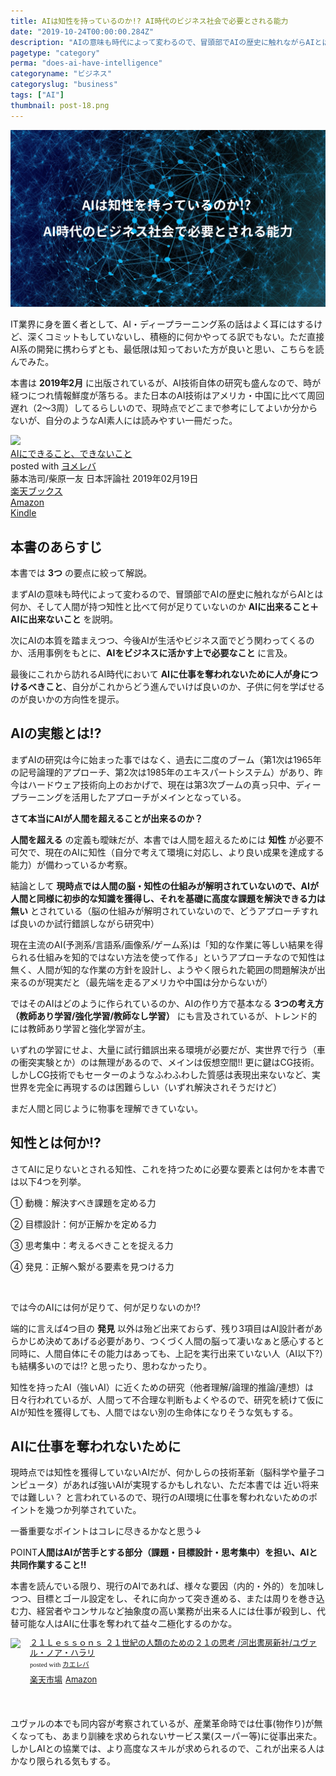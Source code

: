 ```yaml
---
title: AIは知性を持っているのか!? AI時代のビジネス社会で必要とされる能力
date: "2019-10-24T00:00:00.284Z"
description: "AIの意味も時代によって変わるので、冒頭部でAIの歴史に触れながらAIとは何か、そして人間が持つ知性と比べて何が足りていないのか AIに出来ること＋AIに出来ないことを説明。更にAIの本質を踏まえつつ、今後AIが生活やビジネス面でどう関わってくるのか言及。"
pagetype: "category"
perma: "does-ai-have-intelligence"
categoryname: "ビジネス"
categoryslug: "business"
tags: ["AI"]
thumbnail: post-18.png
---
```


![](./post-18.png)

IT業界に身を置く者として、AI・ディープラーニング系の話はよく耳にはするけど、深くコミットもしていないし、積極的に何かやってる訳でもない。ただ直接AI系の開発に携わらずとも、最低限は知っておいた方が良いと思い、こちらを読んでみた。

本書は **2019年2月** に出版されているが、AI技術自体の研究も盛んなので、時が経つにつれ情報鮮度が落ちる。また日本のAI技術はアメリカ・中国に比べて周回遅れ（2〜3周）してるらしいので、現時点でどこまで参考にしてよいか分からないが、自分のようなAI素人には読みやすい一冊だった。

<div class="cstmreba"><div class="booklink-box"><div class="booklink-image"><a href="https://hb.afl.rakuten.co.jp/hgc/146fe51c.1fd043a3.146fe51d.605dc196/yomereba_main_201910242315409737?pc=http%3A%2F%2Fbooks.rakuten.co.jp%2Frb%2F15772758%2F%3Fscid%3Daf_ich_link_urltxt%26m%3Dhttp%3A%2F%2Fm.rakuten.co.jp%2Fev%2Fbook%2F" target="_blank" rel="noopener noreferrer"><img src="https://thumbnail.image.rakuten.co.jp/@0_mall/book/cabinet/8770/9784535788770.jpg?_ex=160x160" style="border: none;" /></a></div><div class="booklink-info"><div class="booklink-name"><a href="https://hb.afl.rakuten.co.jp/hgc/146fe51c.1fd043a3.146fe51d.605dc196/yomereba_main_201910242315409737?pc=http%3A%2F%2Fbooks.rakuten.co.jp%2Frb%2F15772758%2F%3Fscid%3Daf_ich_link_urltxt%26m%3Dhttp%3A%2F%2Fm.rakuten.co.jp%2Fev%2Fbook%2F" target="_blank" rel="noopener noreferrer">AIにできること、できないこと</a><div class="booklink-powered-date">posted with <a href="https://yomereba.com" rel="nofollow noopener noreferrer" target="_blank">ヨメレバ</a></div></div><div class="booklink-detail">藤本浩司/柴原一友 日本評論社 2019年02月19日    </div><div class="booklink-link2"><div class="shoplinkrakuten"><a href="https://hb.afl.rakuten.co.jp/hgc/146fe51c.1fd043a3.146fe51d.605dc196/yomereba_main_201910242315409737?pc=http%3A%2F%2Fbooks.rakuten.co.jp%2Frb%2F15772758%2F%3Fscid%3Daf_ich_link_urltxt%26m%3Dhttp%3A%2F%2Fm.rakuten.co.jp%2Fev%2Fbook%2F" target="_blank" rel="noopener noreferrer">楽天ブックス</a></div><div class="shoplinkamazon"><a href="https://www.amazon.co.jp/exec/obidos/asin/4535788774/kanon123-22/" target="_blank" rel="noopener noreferrer">Amazon</a></div><div class="shoplinkkindle"><a href="https://www.amazon.co.jp/gp/search?keywords=AI%E3%81%AB%E3%81%A7%E3%81%8D%E3%82%8B%E3%81%93%E3%81%A8%E3%80%81%E3%81%A7%E3%81%8D%E3%81%AA%E3%81%84%E3%81%93%E3%81%A8&__mk_ja_JP=%83J%83%5E%83J%83i&url=node%3D2275256051&tag=kanon123-22" target="_blank" rel="noopener noreferrer">Kindle</a></div>                              	  	  	  	  	</div></div><div class="booklink-footer"></div></div></div>

## 本書のあらすじ

本書では **3つ** の要点に絞って解説。

まずAIの意味も時代によって変わるので、冒頭部でAIの歴史に触れながらAIとは何か、そして人間が持つ知性と比べて何が足りていないのか **AIに出来ること＋AIに出来ないこと** を説明。

次にAIの本質を踏まえつつ、今後AIが生活やビジネス面でどう関わってくるのか、活用事例をもとに、**AIをビジネスに活かす上で必要なこと** に言及。

最後にこれから訪れるAI時代において **AIに仕事を奪われないために人が身につけるべきこと**、自分がこれからどう進んでいけば良いのか、子供に何を学ばせるのが良いかの方向性を提示。

## AIの実態とは!?

まずAIの研究は今に始まった事ではなく、過去に二度のブーム（第1次は1965年の記号論理的アプローチ、第2次は1985年のエキスパートシステム）があり、昨今はハードウェア技術向上のおかげで、現在は第3次ブームの真っ只中、ディープラーニングを活用したアプローチがメインとなっている。

**さて本当にAIが人間を超えることが出来るのか？**

**人間を超える** の定義も曖昧だが、本書では人間を超えるためには **知性** が必要不可欠で、現在のAIに知性（自分で考えて環境に対応し、より良い成果を達成する能力）が備わっているか考察。

結論として **現時点では人間の脳・知性の仕組みが解明されていないので、AIが人間と同様に初歩的な知識を獲得し、それを基礎に高度な課題を解決できる力は無い** とされている（脳の仕組みが解明されていないので、どうアプローチすれば良いのか試行錯誤しながら研究中）

現在主流のAI(予測系/言語系/画像系/ゲーム系)は「知的な作業に等しい結果を得られる仕組みを知的ではない方法を使って作る」というアプローチなので知性は無く、人間が知的な作業の方針を設計し、ようやく限られた範囲の問題解決が出来るのが現実だと（最先端を走るアメリカや中国は分からないが）

ではそのAIはどのように作られているのか、AIの作り方で基本なる **3つの考え方（教師あり学習/強化学習/教師なし学習）** にも言及されているが、トレンド的には教師あり学習と強化学習が主。

いずれの学習にせよ、大量に試行錯誤出来る環境が必要だが、実世界で行う（車の衝突実験とか）のは無理があるので、メインは仮想空間!! 更に鍵はCG技術。しかしCG技術でもセーターのようなふわふわした質感は表現出来ないなど、実世界を完全に再現するのは困難らしい（いずれ解決されそうだけど）

まだ人間と同じように物事を理解できていない。

## 知性とは何か!?

さてAIに足りないとされる知性、これを持つために必要な要素とは何かを本書では以下4つを列挙。

<div class="blackboard-box">
<p>① 動機：解決すべき課題を定める力</p>
<p>② 目標設計：何が正解かを定める力</p>
<p>③ 思考集中：考えるべきことを捉える力</p>
<p>④ 発見：正解へ繋がる要素を見つける力</p>
<div class="chalk1"></div>
<div class="chalk2"></div>
</div>
<br/>

では今のAIには何が足りて、何が足りないのか!?

端的に言えば4つ目の **発見** 以外は殆ど出来ておらず、残り3項目はAI設計者があらかじめ決めてあげる必要があり、つくづく人間の脳って凄いなぁと感心すると同時に、人間自体にその能力はあっても、上記を実行出来ていない人（AI以下?）も結構多いのでは!? と思ったり、思わなかったり。

知性を持ったAI（強いAI）に近くための研究（他者理解/論理的推論/連想）は日々行われているが、人間って不合理な判断もよくやるので、研究を続けて仮にAIが知性を獲得しても、人間ではない別の生命体になりそうな気もする。

## AIに仕事を奪われないために

現時点では知性を獲得していないAIだが、何かしらの技術革新（脳科学や量子コンピュータ）があれば強いAIが実現するかもしれない、ただ本書では 近い将来では難しい？ と言われているので、現行のAI環境に仕事を奪われないためのポイントを幾つか列挙されていた。

一番重要なポイントはコレに尽きるかなと思う↓

<span class="mark">POINT</span>**人間はAIが苦手とする部分（課題・目標設計・思考集中）を担い、AIと共同作業すること!!**

本書を読んでいる限り、現行のAIであれば、様々な要因（内的・外的）を加味しつつ、目標とゴール設定をし、それに向かって突き進める、または周りを巻き込む力、経営者やコンサルなど抽象度の高い業務が出来る人には仕事が殺到し、代替可能な人はAIに仕事を奪われて益々二極化するのかな。

<div class="kaerebalink-box" style="text-align:left;padding-bottom:20px;font-size:small;zoom: 1;overflow: hidden;"><div class="kaerebalink-image" style="float:left;margin:0 15px 10px 0;"><a href="https://hb.afl.rakuten.co.jp/hgc/g0000015.o51y41f2.g0000015.o51y5a32/kaereba_main_202002061112327463?pc=https%3A%2F%2Fproduct.rakuten.co.jp%2Fproduct%2F-%2Fa4c2e40d8509b94d23a64fa69a33d9b8%2F&m=http%3A%2F%2Fm.product.rakuten.co.jp%2Fproduct%2Fa4c2e40d8509b94d23a64fa69a33d9b8%2F" target="_blank" rel="noopener noreferrer"><img style="width:80px" src="https://thumbnail.image.rakuten.co.jp/ran/img/2001/0009/784/309/227/887/20010009784309227887_1.jpg?_ex=64x64" style="border: none;" /></a></div><div class="kaerebalink-info" style="line-height:120%;zoom: 1;overflow: hidden;"><div class="kaerebalink-name" style="margin-bottom:10px;line-height:120%"><a href="https://hb.afl.rakuten.co.jp/hgc/g0000015.o51y41f2.g0000015.o51y5a32/kaereba_main_202002061112327463?pc=https%3A%2F%2Fproduct.rakuten.co.jp%2Fproduct%2F-%2Fa4c2e40d8509b94d23a64fa69a33d9b8%2F&m=http%3A%2F%2Fm.product.rakuten.co.jp%2Fproduct%2Fa4c2e40d8509b94d23a64fa69a33d9b8%2F" target="_blank" rel="noopener noreferrer">２１Ｌｅｓｓｏｎｓ ２１世紀の人類のための２１の思考  /河出書房新社/ユヴァル・ノア・ハラリ</a><div class="kaerebalink-powered-date" style="font-size:8pt;margin-top:5px;font-family:verdana;line-height:120%">posted with <a href="https://kaereba.com" rel="nofollow noopener noreferrer" target="_blank">カエレバ</a></div></div><div class="kaerebalink-detail" style="margin-bottom:5px;"></div><div class="kaerebalink-link1" style="margin-top:10px;"><div class="shoplinkrakuten" style="display:inline;margin-right:5px"><a href="https://hb.afl.rakuten.co.jp/hgc/146fe51c.1fd043a3.146fe51d.605dc196/kaereba_main_202002061112327463?pc=https%3A%2F%2Fsearch.rakuten.co.jp%2Fsearch%2Fmall%2FLesson21%2F-%2Ff.1-p.1-s.1-sf.0-st.A-v.2%3Fx%3D0%26scid%3Daf_ich_link_urltxt%26m%3Dhttp%3A%2F%2Fm.rakuten.co.jp%2F" target="_blank" rel="noopener noreferrer">楽天市場</a></div><div class="shoplinkamazon" style="display:inline;margin-right:5px"><a href="https://www.amazon.co.jp/gp/search?keywords=Lesson21&__mk_ja_JP=%E3%82%AB%E3%82%BF%E3%82%AB%E3%83%8A&tag=kanon123-22" target="_blank" rel="noopener noreferrer">Amazon</a></div></div></div><div class="booklink-footer" style="clear: left"></div></div>
<br/>

ユヴァルの本でも同内容が考察されているが、産業革命時では仕事(物作り)が無くなっても、あまり訓練を求められないサービス業(スーパー等)に従事出来た。しかしAIとの協業では、より高度なスキルが求められるので、これが出来る人はかなり限られる気もする。